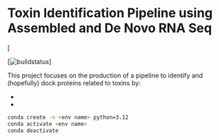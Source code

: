 # Toxin Identification Pipeline using Assembled and De Novo RNA Seq

[![]()

[![buildstatus]()]

This project focuses on the production of a pipeline to identify and (hopefully) dock proteins related to toxins by:

-
-


```sh
conda create -n <env name> python=3.12
conda activate <env name>
conda deactivate
```
